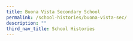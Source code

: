 ```yaml
---
title: Buona Vista Secondary School
permalink: /school-histories/buona-vista-sec/
description: ""
third_nav_title: School Histories
---
```

